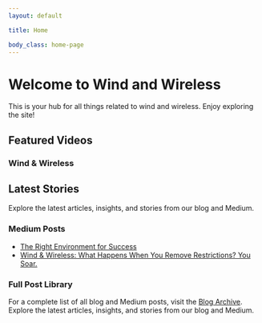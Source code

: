 ```yaml
---
layout: default

title: Home

body_class: home-page
---
```


# Welcome to Wind and Wireless

This is your hub for all things related to wind and wireless. Enjoy exploring the site!

## Featured Videos
<div>
    <h3>Wind & Wireless</h3>
    <script type="text/javascript" src="https://feed.mikle.com/js/fw-loader.js" 
        preloader-text="Loading" 
        data-fw-param="171544/">
    </script>
</div>  

## Latest Stories
Explore the latest articles, insights, and stories from our blog and Medium.

### Medium Posts
<div class="carousel">
  <ul>
    <li><a href="https://medium.com/@ekwedar/the-right-environment-for-success-92351637e505">The Right Environment for Success</a></li>
    <li><a href="https://medium.com/@ekwedar/wind-wireless-what-happens-when-you-remove-restrictions-you-soar-4f27f8a516f0">Wind & Wireless: What Happens When You Remove Restrictions? You Soar.</a></li>
  </ul>
</div>

### Full Post Library
For a complete list of all blog and Medium posts, visit the [Blog Archive](/blog.md).
Explore the latest articles, insights, and stories from our blog and Medium.
